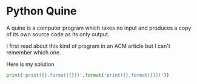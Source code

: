 # Python Quine

A quine is a computer program which takes no input and produces a copy of its own source code as its only output.

I first read about this kind of program in an ACM article but I can't remember which one.

Here is my solution

```python
print('print({}.format({}))'.format('print({}.format({}))'))
```

